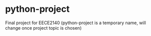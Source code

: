 # python-project
Final project for EECE2140 (python-project is a temporary name, will change once project topic is chosen)

